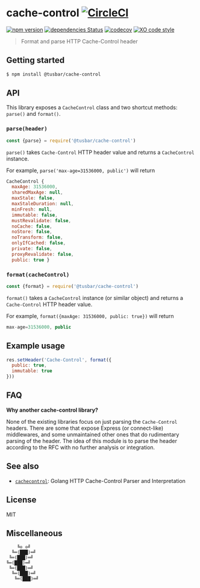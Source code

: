 # cache-control [![CircleCI](https://circleci.com/gh/tusbar/cache-control.svg?style=svg)](https://circleci.com/gh/tusbar/cache-control)

[![npm version](https://badgen.net/npm/v/@tusbar/cache-control)](https://www.npmjs.com/package/@tusbar/cache-control)
[![dependencies Status](https://badgen.net/david/dep/tusbar/cache-control)](https://david-dm.org/tusbar/cache-control)
[![codecov](https://badgen.net/codecov/c/github/tusbar/cache-control)](https://codecov.io/gh/tusbar/cache-control)
[![XO code style](https://badgen.net/badge/code%20style/XO/cyan)](https://github.com/xojs/xo)

> Format and parse HTTP Cache-Control header

## Getting started

```bash
$ npm install @tusbar/cache-control
```

## API

This library exposes a `CacheControl` class and two shortcut methods: `parse()` and `format()`.

### `parse(header)`

```js
const {parse} = require('@tusbar/cache-control')
```

`parse()` takes `Cache-Control` HTTP header value and returns a `CacheControl` instance.

For example, `parse('max-age=31536000, public')` will return

```js
CacheControl {
  maxAge: 31536000,
  sharedMaxAge: null,
  maxStale: false,
  maxStaleDuration: null,
  minFresh: null,
  immutable: false,
  mustRevalidate: false,
  noCache: false,
  noStore: false,
  noTransform: false,
  onlyIfCached: false,
  private: false,
  proxyRevalidate: false,
  public: true }
```

### `format(cacheControl)`

```js
const {format} = require('@tusbar/cache-control')
```

`format()` takes a `CacheControl` instance (or similar object) and returns a `Cache-Control` HTTP header value.

For example, `format({maxAge: 31536000, public: true})` will return

```js
max-age=31536000, public
```

## Example usage

```js
res.setHeader('Cache-Control', format({
  public: true,
  immutable: true
}))
```

## FAQ

**Why another cache-control library?**

None of the existing libraries focus on just parsing the `Cache-Control` headers. There are some that expose Express (or connect-like) middlewares, and some unmaintained other ones that do rudimentary parsing of the header. The idea of this module is to parse the header according to the RFC with no further analysis or integration.


## See also

- [`cachecontrol`](https://github.com/pquerna/cachecontrol): Golang HTTP Cache-Control Parser and Interpretation


## License

MIT


## Miscellaneous

```
    ╚⊙ ⊙╝
  ╚═(███)═╝
 ╚═(███)═╝
╚═(███)═╝
 ╚═(███)═╝
  ╚═(███)═╝
   ╚═(███)═╝
```
